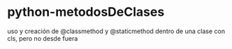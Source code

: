 # python-metodosDeClases
uso y creación de @classmethod y @staticmethod dentro de una clase con cls, pero no desde fuera
